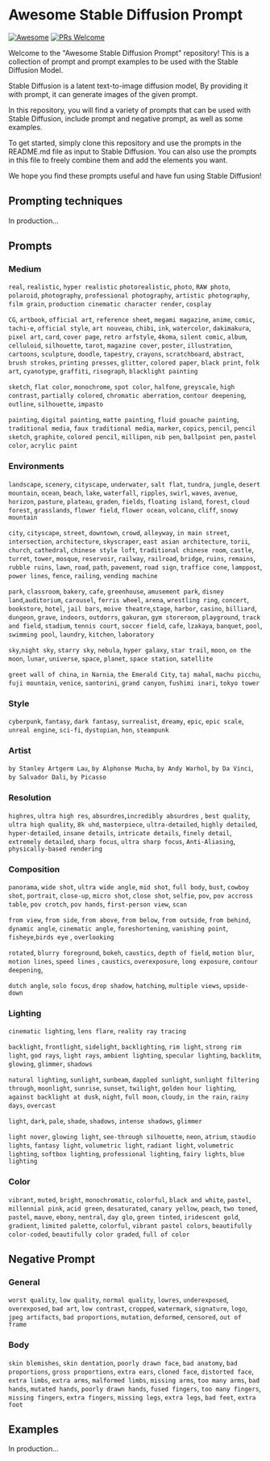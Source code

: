 # Awesome Stable Diffusion Prompt

[![Awesome](https://awesome.re/badge.svg)](https://awesome.re) [![PRs Welcome](https://img.shields.io/badge/PRs-welcome-brightgreen.svg?style=flat-square)](https://makeapullrequest.com) 

Welcome to the "Awesome Stable Diffusion Prompt" repository! This is a collection of prompt and prompt examples to be used with the Stable Diffusion Model.

Stable Diffusion is a latent text-to-image diffusion model, By providing it with prompt, it can generate images of the given prompt.

In this repository, you will find a variety of prompts that can be used with Stable Diffusion, include prompt and negative prompt, as well as some examples.

To get started, simply clone this repository and use the prompts in the README.md file as input to Stable Diffusion. You can also use the prompts in this file to freely combine them and add the elements you want.

We hope you find these prompts useful and have fun using Stable Diffusion!



## Prompting techniques

In production...



## Prompts

### Medium

`real`, `realistic`, `hyper realistic` `photorealistic`, `photo`, `RAW photo`, `polaroid`, `photography`, `professional photography`, `artistic photography`, `film grain`, `production cinematic character render`, `cosplay`

`CG`, `artbook`, `official art`, `reference sheet`, `megami magazine`, `anime`, `comic`, `tachi-e`, `official style`, `art nouveau`, `chibi`, `ink`, `watercolor`, `dakimakura`, `pixel art`, `card`, `cover page`, `retro arfstyle`, `4koma`, `silent comic`, `album`, `celluloid`, `silhouette`, `tarot`, `magazine cover`, `poster`, `illustration`, `cartoons`, `sculpture`, `doodle`, `tapestry`, `crayons`,  `scratchboard`, `abstract`,  `brush strokes`, `printing presses`, `glitter`, `colored paper`, `black print`, `folk art`, `cyanotype`, `graffiti`, `risograph`, `blacklight painting`

`sketch`, `flat color`, `monochrome`, `spot color`, `halfone`, `greyscale`, `high contrast`, `partially colored`, `chromatic aberration`, `contour deepening`, `outline`, `silhouette`, `impasto`

`painting`, `digital painting`, `matte painting`, `fluid gouache painting`, `traditional media`, `faux traditional media`, `marker`, `copics`, `pencil`, `pencil sketch`, `graphite`, `colored pencil`, `millipen`, `nib pen`, `ballpoint pen`, `pastel color`, `acrylic paint` 



### Environments

`landscape`, `scenery`, `cityscape`, `underwater`, `salt flat`, `tundra`, `jungle`, `desert mountain`,  `ocean`, `beach`, `lake`, `waterfall`, `ripples`, `swirl`, `waves`, `avenue`, `horizon`, `pasture`, `plateau`, `graden`, `fields`, `floating island`, `forest`, `cloud forest`, `grasslands`, `flower field`, `flower ocean`, `volcano`, `cliff`, `snowy mountain`

`city`, `cityscape`, `street`, `downtown`, `crowd`, `alleyway`, `in main street`, `intersection`, `architecture`, `skyscraper`, `east asian architecture`, `torii`, `church`, `cathedral`, `chinese style loft`, `traditional chinese room`, `castle`, `turret`, `tower`, `mosque`, `reservoir`, `railway`, `railroad`, `bridge`, `ruins`, `remains`, `rubble ruins`, `lawn`, `road`, `path`, `pavement`, `road sign`, `traffice cone`, `lamppost`, `power lines`, `fence`, `railing`, `vending machine`

`park`, `classroom`, `bakery`, `cafe`, `greenhouse`, `amusement park`, `disney land`,`auditorium`, `carousel`, `ferris wheel`, `arena`, `wrestling ring`, `concert`, `bookstore`, `hotel`, `jail bars`, `moive theatre`,`stage`, `harbor`, `casino`, `billiard`, `dungeon`, `grave`, `indoors`, `outdorrs`, `gakuran`, `gym storeroom`, `playground`, `track and field`, `stadium`, `tennis court`, `soccer field`, `cafe`, `lzakaya`, `banquet`, `pool`, `swimming pool`, `laundry`, `kitchen`, `laboratory`

`sky`,`night sky`, `starry sky`, `nebula`, `hyper galaxy`, `star trail`, `moon`, `on the moon`, `lunar`, `universe`, `space`, `planet`, `space station`, `satellite`

`greet wall of china`, `in Narnia`, `the Emerald City`, `taj mahal`, `machu picchu`, `fuji mountain`, `venice`, `santorini`, `grand canyon`, `fushimi inari`, `tokyo tower`



### Style

`cyberpunk`, `fantasy`, `dark fantasy`, `surrealist`, `dreamy`, `epic`, `epic scale`, `unreal engine`, `sci-fi`, `dystopian`, `hon`, `steampunk`



### Artist 

`by Stanley Artgerm Lau`, `by Alphonse Mucha`, `by Andy Warhol`, `by Da Vinci`, `by Salvador Dali`, `by Picasso`



### Resolution

`highres`, `ultra high res`, `absurdres`,`incredibly absurdres` ,  `best quality`, `ultra high quality`, `8k uhd`, `masterpiece`, `ultra-detailed`, `highly detailed`, `hyper-detailed`, `insane details`, `intricate details`, `finely detail`, `extremely detailed`, `sharp focus`, `ultra sharp focus`, `Anti-Aliasing`, `physically-based rendering`


### Composition

`panorama`, `wide shot`, `ultra wide angle`, `mid shot`, `full body`, `bust`, `cowboy shot`, `portrait`, `close-up`, `micro shot`, `close shot`, `selfie`, `pov`, `pov accross table`, `pov crotch`, `pov hands`, `first-person view`, `scan`

`from view`, `from side`, `from above`, `from below`, `from outside`, `from behind`, `dynamic angle`, `cinematic angle`, `foreshortening`, `vanishing point`, `fisheye`,`birds eye` , `overlooking`

`rotated`, `blurry foreground`, `bokeh`, `caustics`, `depth of field`, `motion blur`, `motion lines`, `speed lines` , `caustics`, `overexposure`, `long exposure`, `contour deepening`,

`dutch angle`, `solo focus`, `drop shadow`,  `hatching`, `multiple views`, `upside-down`



### Lighting

`cinematic lighting`, `lens flare`, `reality ray tracing`

`backlight`, `frontlight`, `sidelight`, `backlighting`, `rim light`, `strong rim light`, `god rays`, `light rays`, `ambient lighting`, `specular lighting`, `backlitm`, `glowing`, `glimmer`, `shadows`

`natural lighting`, `sunlight`, `sunbeam`, `dappled sunlight`, `sunlight filtering through`, `moonlight`, `sunrise`, `sunset`, `twilight`, `golden hour lighting`, `against backlight at dusk`, `night`, `full moon`, `cloudy`, `in the rain`, `rainy days`, `overcast`

`light`, `dark`, `pale`, `shade`, `shadows`, `intense shadows`, `glimmer`

`light nover`, `glowing light`, `see-through silhouette`, `neon`, `atrium`, `staudio lights`, `fantasy light`, `volumetric light`, `radiant light`, `volumetric lighting`, `softbox lighting`, `professional lighting`, `fairy lights`, `blue lighting`



### Color

`vibrant`, `muted`, `bright`, `monochromatic`, `colorful`, `black and white`, `pastel`, `millennial pink`, `acid green`, `desaturated`, `canary yellow`, `peach`, `two toned`, `pastel`, `mauve`, `ebony`, `nentral`, `day glo`, `green tinted`, `iridescent gold`, `gradient`, `limited palette`, `colorful`, `vibrant pastel colors`, `beautifully color-coded`, `beautifully color graded`, `full of color`



## Negative Prompt

### General

`worst quality`, `low quality`, `normal quality`, `lowres`, `underexposed`, `overexposed`, `bad art`, `low contrast`, `cropped`, `watermark`, `signature`, `logo`, `jpeg artifacts`, `bad proportions`, `mutation`, `deformed`, `censored`, `out of frame`



### Body

`skin blemishes`, `skin dentation`, `poorly drawn face`, `bad anatomy`, `bad proportions`, `gross proportions`, `extra ears`, `cloned face`, `distorted face`, `extra limbs`, `extra arms`, `malformed limbs`, `missing arms`, `too many arms`, `bad hands`, `mutated hands`, `poorly drawn hands`, `fused fingers`, `too many fingers`, `missing fingers`, `extra fingers`, `missing legs`, `extra legs`, `bad feet`, `extra foot`





## Examples

In production...





